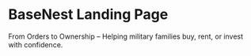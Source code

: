 # BaseNest Landing Page

From Orders to Ownership – Helping military families buy, rent, or invest with confidence.